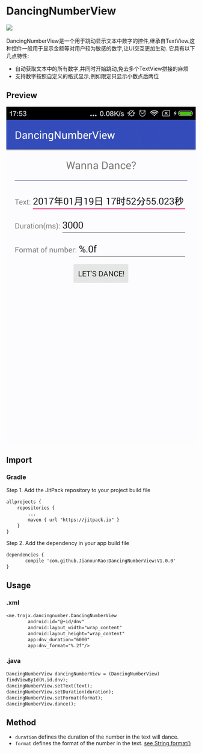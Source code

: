 # DancingNumberView

[![](https://jitpack.io/v/JianxunRao/DancingNumberView.svg)](https://jitpack.io/#JianxunRao/DancingNumberView)

DancingNumberView是一个用于跳动显示文本中数字的控件,继承自TextView.这种控件一般用于显示金额等对用户较为敏感的数字,让UI交互更加生动.
它具有以下几点特性:
- 自动获取文本中的所有数字,并同时开始跳动,免去多个TextView拼接的麻烦
- 支持数字按照自定义的格式显示,例如限定只显示小数点后两位
## Preview
![screenshot](https://github.com/JianxunRao/DancingNumberView/blob/master/app/screenshot/device-2017-01-19-175313.gif)
## Import
### Gradle

Step 1. Add the JitPack repository to your project build file

	allprojects {
		repositories {
			...
			maven { url "https://jitpack.io" }
		}
	}

Step 2. Add the dependency in your app build file

	dependencies {
	       compile 'com.github.JianxunRao:DancingNumberView:V1.0.0'
	}

## Usage
### .xml

    <me.trojx.dancingnumber.DancingNumberView
            android:id="@+id/dnv"
            android:layout_width="wrap_content"
            android:layout_height="wrap_content"
            app:dnv_duration="6000"
            app:dnv_format="%.2f"/>
### .java

    DancingNumberView dancingNumberView = (DancingNumberView) findViewById(R.id.dnv);
    dancingNumberView.setText(text);
    dancingNumberView.setDuration(duration);
    dancingNumberView.setFormat(format);
    dancingNumberView.dance();

## Method

- `duration` defines the duration of the number in the text will dance.
- `format` defines the format of the number in the text. [see String.format()](http://docs.oracle.com/javase/7/docs/api/java/lang/String.html#format(java.util.Locale,%20java.lang.String,%20java.lang.Object...))